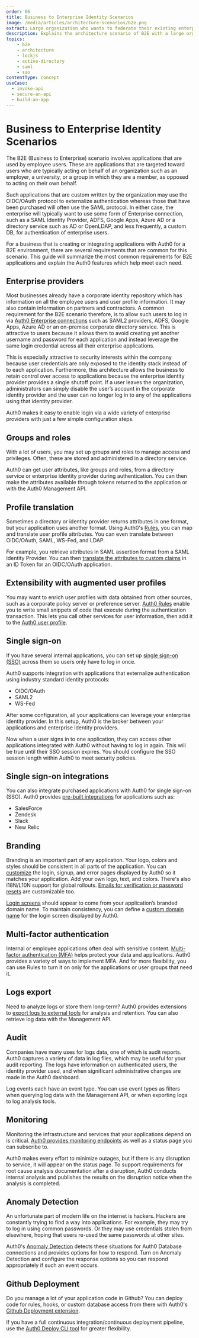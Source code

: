```yaml
---
order: 06
title: Business to Enterprise Identity Scenarios
image: /media/articles/architecture-scenarios/b2e.png
extract: Large organization who wants to federate their existing enterprise directory service to allow employees to log in to applications using their existing enterprise credentials.
description: Explains the architecture scenario of B2E with a large organization that wants to extend their existing enterprise directory service.
topics:
    - b2e
    - architecture
    - lockjs
    - active-directory
    - saml
    - sso
contentType: concept
useCase:
  - invoke-api
  - secure-an-api
  - build-an-app
---
```


# Business to Enterprise Identity Scenarios

The B2E (Business to Enterprise) scenario involves applications that are used by employee users.  These are applications that are targeted toward users who are typically acting on behalf of an organization such as an employer, a university, or a group in which they are a member, as opposed to acting on their own behalf.  

Such applications that are custom written by the organization may use the OIDC/OAuth protocol to externalize authentication whereas those that have been purchased will often use the SAML protocol. In either case, the enterprise will typically want to use some form of Enterprise connection, such as a SAML Identity Provider, ADFS, Google Apps, Azure AD or a directory service such as AD or OpenLDAP, and less frequently, a custom DB, for authentication of enterprise users.

For a business that is creating or integrating applications with Auth0 for a B2E environment,  there are several requirements that are common for this scenario.  This guide will summarize the most common requirements for B2E applications and explain the Auth0 features which help meet each need.  
 
## Enterprise providers

Most businesses already have a corporate identity repository which has information on all the employee users and user profile information.  It may also contain information on partners and contractors. A common requirement for the B2E scenario therefore, is to allow such users to log in via [Auth0 Enterprise connections](/identityproviders#enterprise) such as SAML2 providers, ADFS, Google Apps, Azure AD or an on-premise corporate directory service.  This is attractive to users because it allows them to avoid creating yet another username and password for each application and instead leverage the same login credential across all their enterprise applications.  

This is especially attractive to security interests within the company because user credentials are only exposed to the identity stack instead of to each application.  Furthermore, this architecture allows the business to retain control over access to applications because the enterprise identity provider provides a single shutoff point.  If a user leaves the organization, administrators can simply disable the user’s account in the corporate identity provider and the user can no longer log in to any of the applications using that identity provider.  

Auth0 makes it easy to enable login via a wide variety of enterprise providers with just a few simple configuration steps.

## Groups and roles

With a lot of users, you may set up groups and roles to manage access and privileges. Often, these are stored and administered in a directory service.

Auth0 can get user attributes, like groups and roles, from a directory service or enterprise identity provider during authentication. You can then make the attributes available through tokens returned to the application or with the Auth0 Management API.

## Profile translation

Sometimes a directory or identity provider returns attributes in one format, but your application uses another format. Using Auth0's [Rules](/rules), you can map and translate user profile attributes. You can even translate between OIDC/OAuth, SAML, WS-Fed, and LDAP.

For example, you retrieve attributes in SAML assertion format from a SAML Identity Provider. You can then [translate the attributes to custom claims](/metadata) in an ID Token for an OIDC/OAuth application.

## Extensibility with augmented user profiles

You may want to enrich user profiles with data obtained from other sources, such as a corporate policy server or preference server. [Auth0 Rules](/rules) enable you to write small snippets of code that execute during the authentication transaction. This lets you call other services for user information, then add it to the [Auth0 user profile](/metadata).

## Single sign-on

If you have several internal applications, you can set up [single sign-on (SSO)](/sso/current) across them so users only have to log in once.

Auth0 supports integration with applications that externalize authentication using industry standard identity protocols:

* OIDC/OAuth
* SAML2
* WS-Fed

After some configuration, all your applications can leverage your enterprise identity provider. In this setup, Auth0 is the broker between your applications and enterprise identity providers.

Now when a user signs in to one application, they can access other applications integrated with Auth0 without having to log in again. This will be true until their SSO session expires. You should configure the SSO session length within Auth0 to meet security policies.

## Single sign-on integrations

You can also integrate purchased applications with Auth0 for single sign-on (SSO). Auth0 provides [pre-built integrations](/integrations/sso) for applications such as:

* SalesForce
* Zendesk
* Slack
* New Relic

## Branding

Branding is an important part of any application. Your logo, colors and styles should be consistent in all parts of the application. You can [customize](/libraries/custom-signup) the login, signup, and error pages displayed by Auth0 so it matches your application. Add your own logo, text, and colors. There's also I18N/L10N support for global rollouts. [Emails for verification or password resets](/email/templates) are customizable too. 

[Login screens](/libraries/lock/v11/ui-customization) should appear to come from your application’s branded domain name. To maintain consistency, you can define a [custom domain name](/custom-domains) for the login screen displayed by Auth0.

## Multi-factor authentication

Internal or employee applications often deal with sensitive content. [Multi-factor authentication (MFA)](/mfa) helps protect your data and applications. Auth0 provides a variety of ways to implement MFA. And for more flexibility, you can use Rules to turn it on only for the applications or user groups that need it.

## Logs export

Need to analyze logs or store them long-term? Auth0 provides extensions to [export logs to external tools](/logs) for analysis and retention. You can also retrieve log data with the Management API.

## Audit

Companies have many uses for logs data, one of which is audit reports. Auth0 captures a variety of data in log files, which may be useful for your audit reporting. The logs have information on authenticated users, the identity provider used, and when significant administrative changes are made in the Auth0 dashboard.

Log events each have an event type. You can use event types as filters when querying log data with the Management API, or when exporting logs to log analysis tools.

## Monitoring

Monitoring the infrastructure and services that your applications depend on is critical. [Auth0 provides monitoring endpoints](/monitoring/how-to-monitor-auth0) as well as a status page you can subscribe to.

Auth0 makes every effort to minimize outages, but if there is any disruption to service, it will appear on the status page. To support requirements for root cause analysis documentation after a disruption, Auth0 conducts internal analysis and publishes the results on the disruption notice when the analysis is completed.

## Anomaly Detection

An unfortunate part of modern life on the internet is hackers. Hackers are constantly trying to find a way into applications. For example, they may try to log in using common passwords. Or they may use credentials stolen from elsewhere, hoping that users re-used the same passwords at other sites.

Auth0's [Anomaly Detection](/anomaly-detection) detects these situations for Auth0 Database connections and provides options for how to respond. Turn on Anomaly Detection and configure the response options so you can respond appropriately if such an event occurs.

## Github Deployment

Do you manage a lot of your application code in Github? You can deploy code for rules, hooks, or custom database access from there with Auth0's [Github Deployment extension](/extensions/github-deploy).

If you have a full continuous integration/continuous deployment pipeline, use the [Auth0 Deploy CLI tool](https://github.com/auth0/auth0-deploy-cli) for greater flexibility.
